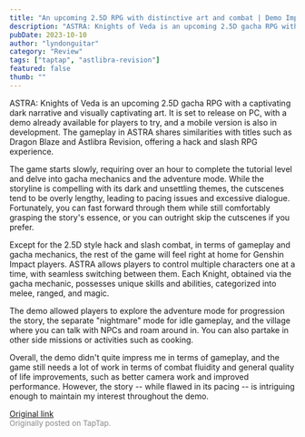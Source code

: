 ```yaml
---
title: "An upcoming 2.5D RPG with distinctive art and combat | Demo Impressions - ASTRA: Knights of Veda"
description: "ASTRA: Knights of Veda is an upcoming 2.5D gacha RPG with a captivating dark narrative and visually captivating art. It is set to release on PC, with a demo already available for players to try, and a mobile version is also in development. The gameplay in ASTRA shares similarities with titles such as Dragon Blaze and Astlibra Revision, offering a hack and slash RPG experience."
pubDate: 2023-10-10
author: "lyndonguitar"
category: "Review"
tags: ["taptap", "astlibra-revision"]
featured: false
thumb: ""
---
```


ASTRA: Knights of Veda is an upcoming 2.5D gacha RPG with a captivating dark narrative and visually captivating art. It is set to release on PC, with a demo already available for players to try, and a mobile version is also in development. The gameplay in ASTRA shares similarities with titles such as Dragon Blaze and Astlibra Revision, offering a hack and slash RPG experience.

The game starts slowly, requiring over an hour to complete the tutorial level and delve into gacha mechanics and the adventure mode. While the storyline is compelling with its dark and unsettling themes, the cutscenes tend to be overly lengthy, leading to pacing issues and excessive dialogue. Fortunately, you can fast forward through them while still comfortably grasping the story's essence, or you can outright skip the cutscenes if you prefer.

Except for the 2.5D style hack and slash combat, in terms of gameplay and gacha mechanics, the rest of the game will feel right at home for Genshin Impact players. ASTRA allows players to control multiple characters one at a time, with seamless switching between them. Each Knight, obtained via the gacha mechanic, possesses unique skills and abilities, categorized into melee, ranged, and magic.

The demo allowed players to explore the adventure mode for progression the story, the separate "nightmare" mode for idle gameplay, and the village where you can talk with NPCs and roam around in. You can also partake in other side missions or activities such as cooking.

Overall, the demo didn't quite impress me in terms of gameplay, and the game still needs a lot of work in terms of combat fluidity and general quality of life improvements, such as better camera work and improved performance. However, the story -- while flawed in its pacing -- is intriguing enough to maintain my interest throughout the demo.

[Original link](https://www.taptap.io/post/6409646)<br><span style="font-size: 0.95em; color: #888;">Originally posted on TapTap.</span>
